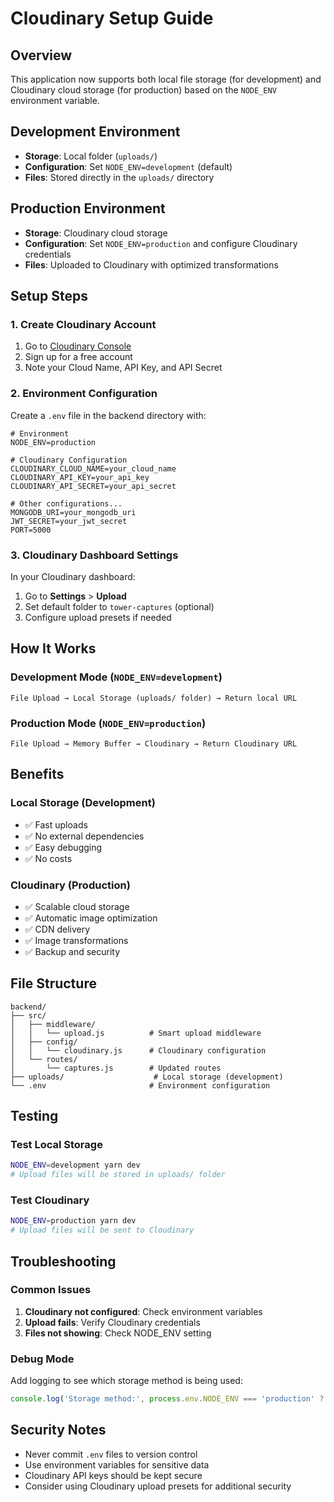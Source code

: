 # Cloudinary Setup Guide

## Overview
This application now supports both local file storage (for development) and Cloudinary cloud storage (for production) based on the `NODE_ENV` environment variable.

## Development Environment
- **Storage**: Local folder (`uploads/`)
- **Configuration**: Set `NODE_ENV=development` (default)
- **Files**: Stored directly in the `uploads/` directory

## Production Environment
- **Storage**: Cloudinary cloud storage
- **Configuration**: Set `NODE_ENV=production` and configure Cloudinary credentials
- **Files**: Uploaded to Cloudinary with optimized transformations

## Setup Steps

### 1. Create Cloudinary Account
1. Go to [Cloudinary Console](https://cloudinary.com/console)
2. Sign up for a free account
3. Note your Cloud Name, API Key, and API Secret

### 2. Environment Configuration
Create a `.env` file in the backend directory with:

```env
# Environment
NODE_ENV=production

# Cloudinary Configuration
CLOUDINARY_CLOUD_NAME=your_cloud_name
CLOUDINARY_API_KEY=your_api_key
CLOUDINARY_API_SECRET=your_api_secret

# Other configurations...
MONGODB_URI=your_mongodb_uri
JWT_SECRET=your_jwt_secret
PORT=5000
```

### 3. Cloudinary Dashboard Settings
In your Cloudinary dashboard:
1. Go to **Settings** > **Upload**
2. Set default folder to `tower-captures` (optional)
3. Configure upload presets if needed

## How It Works

### Development Mode (`NODE_ENV=development`)
```
File Upload → Local Storage (uploads/ folder) → Return local URL
```

### Production Mode (`NODE_ENV=production`)
```
File Upload → Memory Buffer → Cloudinary → Return Cloudinary URL
```

## Benefits

### Local Storage (Development)
- ✅ Fast uploads
- ✅ No external dependencies
- ✅ Easy debugging
- ✅ No costs

### Cloudinary (Production)
- ✅ Scalable cloud storage
- ✅ Automatic image optimization
- ✅ CDN delivery
- ✅ Image transformations
- ✅ Backup and security

## File Structure
```
backend/
├── src/
│   ├── middleware/
│   │   └── upload.js          # Smart upload middleware
│   ├── config/
│   │   └── cloudinary.js      # Cloudinary configuration
│   └── routes/
│       └── captures.js        # Updated routes
├── uploads/                    # Local storage (development)
└── .env                       # Environment configuration
```

## Testing

### Test Local Storage
```bash
NODE_ENV=development yarn dev
# Upload files will be stored in uploads/ folder
```

### Test Cloudinary
```bash
NODE_ENV=production yarn dev
# Upload files will be sent to Cloudinary
```

## Troubleshooting

### Common Issues
1. **Cloudinary not configured**: Check environment variables
2. **Upload fails**: Verify Cloudinary credentials
3. **Files not showing**: Check NODE_ENV setting

### Debug Mode
Add logging to see which storage method is being used:
```javascript
console.log('Storage method:', process.env.NODE_ENV === 'production' ? 'Cloudinary' : 'Local');
```

## Security Notes
- Never commit `.env` files to version control
- Use environment variables for sensitive data
- Cloudinary API keys should be kept secure
- Consider using Cloudinary upload presets for additional security

